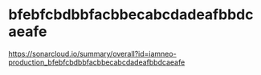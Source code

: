 # bfebfcbdbbfacbbecabcdadeafbbdcaeafe
https://sonarcloud.io/summary/overall?id=iamneo-production_bfebfcbdbbfacbbecabcdadeafbbdcaeafe
